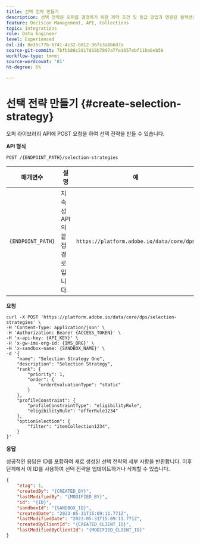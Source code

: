 ```yaml
---
title: 선택 전략 만들기
description: 선택 전략은 오퍼를 결정하기 위한 제약 조건 및 등급 방법과 연관된 컬렉션으로 구성됩니다.
feature: Decision Management, API, Collections
topic: Integrations
role: Data Engineer
level: Experienced
exl-id: 0e35c77b-6741-4c32-b012-36fc3a8b6d7a
source-git-commit: 7bfbb88c2817d18b7897a7fe1657ebf11be6eb58
workflow-type: tm+mt
source-wordcount: '81'
ht-degree: 6%

---
```


# 선택 전략 만들기 {#create-selection-strategy}

오퍼 라이브러리 API에 POST 요청을 하여 선택 전략을 만들 수 있습니다.

**API 형식**

```http
POST /{ENDPOINT_PATH}/selection-strategies 
```

| 매개변수 | 설명 | 예 |
| --------- | ----------- | ------- |
| `{ENDPOINT_PATH}` | 지속성 API의 끝점 경로입니다. | `https://platform.adobe.io/data/core/dps` |

**요청**

```shell
curl -X POST 'https://platform.adobe.io/data/core/dps/selection-strategies' \
-H 'Content-Type: application/json' \
-H 'Authorization: Bearer {ACCESS_TOKEN}' \
-H 'x-api-key: {API_KEY}' \
-H 'x-gw-ims-org-id: {IMS_ORG}' \
-H 'x-sandbox-name: {SANDBOX_NAME}' \
-d '{    
    "name": "Selection Strategy One",
    "description": "Selection Strategy",
    "rank": {
        "priority": 1,
        "order": {
            "orderEvaluationType": "static"
        }
    },
    "profileConstraint": {
        "profileConstraintType": "eligibilityRule",
        "eligibilityRule": "offerRule1234"
    },
    "optionSelection": {
        "filter": "itemCollection1234",
    }
}'
```

**응답**

성공적인 응답은 ID를 포함하여 새로 생성된 선택 전략의 세부 사항을 반환합니다. 이후 단계에서 이 ID를 사용하여 선택 전략을 업데이트하거나 삭제할 수 있습니다.

```json
{
    "etag": 1,
    "createdBy": "{CREATED_BY}",
    "lastModifiedBy": "{MODIFIED_BY}",
    "id": "{ID}",
    "sandboxId": "{SANDBOX_ID}",
    "createdDate": "2023-05-31T15:09:11.771Z",
    "lastModifiedDate": "2023-05-31T15:09:11.771Z",
    "createdByClientId": "{CREATED_CLIENT_ID}",
    "lastModifiedByClientId": "{MODIFIED_CLIENT_ID}"
}
```
